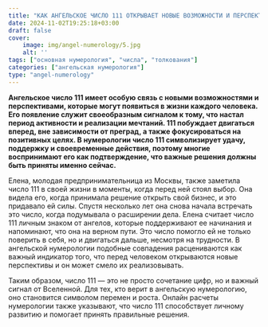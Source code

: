 ```yaml
---
title: "КАК АНГЕЛЬСКОЕ ЧИСЛО 111 ОТКРЫВАЕТ НОВЫЕ ВОЗМОЖНОСТИ И ПЕРСПЕКТИВЫ"
date: 2024-11-02T19:25:18+03:00
draft: false
cover:
    image: img/angel-numerology/5.jpg
    alt: ''
tags: ["основная нумерология", "числа", "толкования"]
categories: ["ангельская нумерология"]
type: "angel-numerology"
---
```


**Ангельское число 111 имеет особую связь с новыми возможностями и перспективами, которые могут появиться в жизни каждого человека. Его появление служит своеобразным сигналом к тому, что настал период активности и реализации мечтаний. 111 побуждает двигаться вперед, вне зависимости от преград, а также фокусироваться на позитивных целях. В нумерологии число 111 символизирует удачу, поддержку и своевременные действия, поэтому многие воспринимают его как подтверждение, что важные решения должны быть приняты именно сейчас.**

Елена, молодая предпринимательница из Москвы, также заметила число 111 в своей жизни в моменты, когда перед ней стоял выбор. Она видела его, когда принимала решение открыть свой бизнес, и это придавало ей силы. Спустя несколько лет она снова начала встречать это число, когда подумывала о расширении дела. Елена считает число 111 личным знаком от ангелов, которые поддерживают ее начинания и напоминают, что она на верном пути. Это число помогло ей не только поверить в себя, но и двигаться дальше, несмотря на трудности. В ангельской нумерологии подобные совпадения расцениваются как важный индикатор того, что перед человеком открываются новые перспективы и он может смело их реализовывать.

Таким образом, число 111 — это не просто сочетание цифр, но и важный сигнал от Вселенной. Для тех, кто верит в ангельскую нумерологию, оно становится символом перемен и роста. Онлайн расчеты нумерологии также указывают, что число 111 способствует личному развитию и помогает принять правильные решения.
